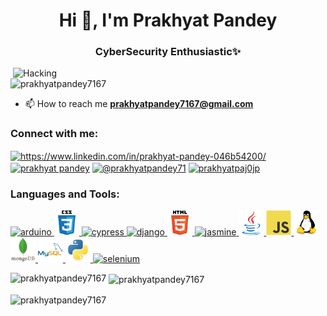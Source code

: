 <h1 align="center">Hi 👋, I'm Prakhyat Pandey</h1>
<h3 align="center">CyberSecurity Enthusiastic✨</h3>

<img align="right" alt="Hacking" width="500" src="https://www.bing.com/images/search?view=detailV2&ccid=nW3GkTYZ&id=5A3D6026D3323FADBC08ABBD2A2A93EAB147F848&thid=OIP.nW3GkTYZEskYIwnqjMvHGQHaEN&mediaurl=https%3a%2f%2fmir-s3-cdn-cf.behance.net%2fproject_modules%2fdisp%2f2bbf3a52005319.5901123c114f4.gif&exph=335&expw=590&q=offensive+security++hacking+gif&simid=608044001106687732&FORM=IRPRST&ck=CD4C4B4AB8FB4C5EDFA785FF53C8F79F&selectedIndex=76&itb=0">
 
<p align="left"> <img src="https://komarev.com/ghpvc/?username=prakhyatpandey7167&label=Profile%20views&color=0e75b6&style=flat" alt="prakhyatpandey7167" /> </p>

- 📫 How to reach me **prakhyatpandey7167@gmail.com**

<h3 align="left">Connect with me:</h3>
<p align="left">
<a href="https://linkedin.com/in/https://www.linkedin.com/in/prakhyat-pandey-046b54200/" target="blank"><img align="center" src="https://raw.githubusercontent.com/rahuldkjain/github-profile-readme-generator/master/src/images/icons/Social/linked-in-alt.svg" alt="https://www.linkedin.com/in/prakhyat-pandey-046b54200/" height="30" width="40" /></a>
<a href="https://www.hackerrank.com/prakhyat pandey" target="blank"><img align="center" src="https://raw.githubusercontent.com/rahuldkjain/github-profile-readme-generator/master/src/images/icons/Social/hackerrank.svg" alt="prakhyat pandey" height="30" width="40" /></a>
<a href="https://www.hackerearth.com/@prakhyatpandey71" target="blank"><img align="center" src="https://raw.githubusercontent.com/rahuldkjain/github-profile-readme-generator/master/src/images/icons/Social/hackerearth.svg" alt="@prakhyatpandey71" height="30" width="40" /></a>
<a href="https://auth.geeksforgeeks.org/user/prakhyatpaj0jp" target="blank"><img align="center" src="https://raw.githubusercontent.com/rahuldkjain/github-profile-readme-generator/master/src/images/icons/Social/geeks-for-geeks.svg" alt="prakhyatpaj0jp" height="30" width="40" /></a>
</p>

<h3 align="left">Languages and Tools:</h3>
<p align="left"> <a href="https://www.arduino.cc/" target="_blank" rel="noreferrer"> <img src="https://cdn.worldvectorlogo.com/logos/arduino-1.svg" alt="arduino" width="40" height="40"/> </a> <a href="https://www.w3schools.com/css/" target="_blank" rel="noreferrer"> <img src="https://raw.githubusercontent.com/devicons/devicon/master/icons/css3/css3-original-wordmark.svg" alt="css3" width="40" height="40"/> </a> <a href="https://www.cypress.io" target="_blank" rel="noreferrer"> <img src="https://raw.githubusercontent.com/simple-icons/simple-icons/6e46ec1fc23b60c8fd0d2f2ff46db82e16dbd75f/icons/cypress.svg" alt="cypress" width="40" height="40"/> </a> <a href="https://www.djangoproject.com/" target="_blank" rel="noreferrer"> <img src="https://cdn.worldvectorlogo.com/logos/django.svg" alt="django" width="40" height="40"/> </a> <a href="https://www.w3.org/html/" target="_blank" rel="noreferrer"> <img src="https://raw.githubusercontent.com/devicons/devicon/master/icons/html5/html5-original-wordmark.svg" alt="html5" width="40" height="40"/> </a> <a href="https://jasmine.github.io/" target="_blank" rel="noreferrer"> <img src="https://www.vectorlogo.zone/logos/jasmine/jasmine-icon.svg" alt="jasmine" width="40" height="40"/> </a> <a href="https://www.java.com" target="_blank" rel="noreferrer"> <img src="https://raw.githubusercontent.com/devicons/devicon/master/icons/java/java-original.svg" alt="java" width="40" height="40"/> </a> <a href="https://developer.mozilla.org/en-US/docs/Web/JavaScript" target="_blank" rel="noreferrer"> <img src="https://raw.githubusercontent.com/devicons/devicon/master/icons/javascript/javascript-original.svg" alt="javascript" width="40" height="40"/> </a> <a href="https://www.linux.org/" target="_blank" rel="noreferrer"> <img src="https://raw.githubusercontent.com/devicons/devicon/master/icons/linux/linux-original.svg" alt="linux" width="40" height="40"/> </a> <a href="https://www.mongodb.com/" target="_blank" rel="noreferrer"> <img src="https://raw.githubusercontent.com/devicons/devicon/master/icons/mongodb/mongodb-original-wordmark.svg" alt="mongodb" width="40" height="40"/> </a> <a href="https://www.mysql.com/" target="_blank" rel="noreferrer"> <img src="https://raw.githubusercontent.com/devicons/devicon/master/icons/mysql/mysql-original-wordmark.svg" alt="mysql" width="40" height="40"/> </a> <a href="https://www.python.org" target="_blank" rel="noreferrer"> <img src="https://raw.githubusercontent.com/devicons/devicon/master/icons/python/python-original.svg" alt="python" width="40" height="40"/> </a> <a href="https://www.selenium.dev" target="_blank" rel="noreferrer"> <img src="https://raw.githubusercontent.com/detain/svg-logos/780f25886640cef088af994181646db2f6b1a3f8/svg/selenium-logo.svg" alt="selenium" width="40" height="40"/> </a> </p>

<p><img align="left" src="https://github-readme-stats.vercel.app/api/top-langs?username=prakhyatpandey7167&show_icons=true&locale=en&layout=compact" alt="prakhyatpandey7167" /></p>

<p>&nbsp;<img align="center" src="https://github-readme-stats.vercel.app/api?username=prakhyatpandey7167&show_icons=true&locale=en" alt="prakhyatpandey7167" /></p>

<p><img align="center" src="https://github-readme-streak-stats.herokuapp.com/?user=prakhyatpandey7167&" alt="prakhyatpandey7167" /></p>
